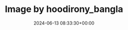 ---
archive_date: 2024-07-24
code: C8JjnZaBZ0g
date: 2024-06-13 08:33:30+00:00
id: '3389396833540611360'
layout: post
media:
- id: '3389396833540611360'
  type: image
  url: media/C8JjnZaBZ0g/3389396833540611360.jpg
permalink: /p/C8JjnZaBZ0g/
thumbnail: media/C8JjnZaBZ0g/3389396833540611360.jpg
title: Image by hoodirony_bangla
---